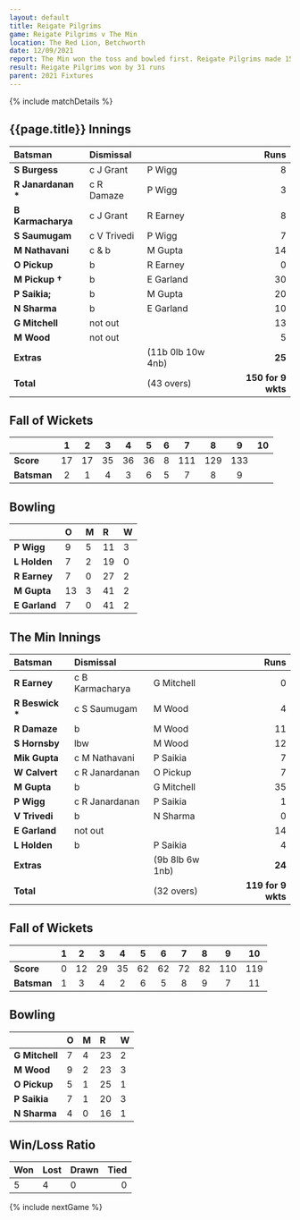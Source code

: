 ```yaml
---
layout: default
title: Reigate Pilgrims
game: Reigate Pilgrims v The Min
location: The Red Lion, Betchworth
date: 12/09/2021
report: The Min won the toss and bowled first. Reigate Pilgrims made 150 for 9 wkts. The Min made 119 all out in reply.
result: Reigate Pilgrims won by 31 runs
parent: 2021 Fixtures
---
```


{% include matchDetails %}

## {{page.title}} Innings

| Batsman | Dismissal | | Runs |
|:---|:---|---|---:|
| **S Burgess** | c J Grant | P Wigg | 8 |
| **R Janardanan &#42;** | c R Damaze | P Wigg | 3 |
| **B Karmacharya** | c J Grant | R Earney | 8 |
| **S Saumugam** | c V Trivedi | P Wigg | 7 |
| **M Nathavani** | c & b | M Gupta | 14 |
| **O Pickup** | b  | R Earney | 0 |
| **M Pickup &#8224;** | b | E Garland | 30 |
| **P Saikia;** | b | M Gupta | 20 |
| **N Sharma** | b | E Garland | 10 |
| **G Mitchell** | not out |  | 13 |
| **M Wood** | not out |  | 5 |
| **Extras** | | (11b 0lb 10w 4nb) | **25** |
| **Total** | | (43 overs) | **150 for 9 wkts** |

## Fall of Wickets

| | 1 | 2 | 3 | 4 | 5 | 6 | 7 | 8 | 9 | 10 |
|---|:---:|:---:|:---:|:---:|:---:|:---:|:---:|:---:|:---:|:---:|
| **Score** | 17 | 17 | 35 | 36 | 36 | 8 | 111 | 129 | 133 |  |
| **Batsman** | 2 | 1 | 4 | 3 | 6 | 5 | 7 | 8 | 9 |  |

## Bowling

| | O | M | R | W |
|---|:---|:---|:---|:---|
| **P Wigg** | 9 | 5 | 11 | 3 |
| **L Holden** | 7 | 2 | 19 | 0 |
| **R Earney** | 7 | 0 | 27 | 2 |
| **M Gupta** | 13 | 3 | 41 | 2 |
| **E Garland** | 7 | 0 | 41 | 2 |

## The Min Innings

| Batsman | Dismissal | | Runs |
|:---|:---|---|---:|
| **R Earney** | c B Karmacharya | G Mitchell | 0 |
| **R Beswick &#42;** | c S Saumugam | M Wood | 4 |
| **R Damaze** | b | M Wood | 11 |
| **S Hornsby** | lbw | M Wood | 12 |
| **Mik Gupta** | c M Nathavani | P Saikia | 7 |
| **W Calvert** | c R Janardanan | O Pickup | 7 |
| **M Gupta** | b | G Mitchell | 35 |
| **P Wigg** | c R Janardanan | P Saikia | 1 |
| **V Trivedi** | b | N Sharma | 0 |
| **E Garland** | not out |  | 14 |
| **L Holden** | b | P Saikia | 4 |  
| **Extras** | | (9b 8lb 6w 1nb) | **24** |
| **Total** | | (32 overs) | **119 for 9 wkts** |

## Fall of Wickets

| | 1 | 2 | 3 | 4 | 5 | 6 | 7 | 8 | 9 | 10 |
|---|:---:|:---:|:---:|:---:|:---:|:---:|:---:|:---:|:---:|:---:|
| **Score** | 0 | 12 | 29 | 35 | 62 | 62 | 72 | 82 | 110 | 119 |
| **Batsman** | 1 | 3 | 4 | 2 | 6 | 5 | 8 | 9 | 7 | 11 |

## Bowling

| | O | M | R | W |
|---|:---|:---|:---|:---|
| **G Mitchell** | 7 | 4 | 23 | 2 |
| **M Wood** | 9 | 2 | 23 | 3 |
| **O Pickup** | 5 | 1 | 25 | 1 |
| **P Saikia** | 7 | 1 | 20 | 3 |
| **N Sharma** | 4 | 0 | 16 | 1 |

## Win/Loss Ratio

| Won | Lost | Drawn | Tied |
|:---|:---|:---|---:|
| 5 | 4 | 0 | 0 |

{% include nextGame %}